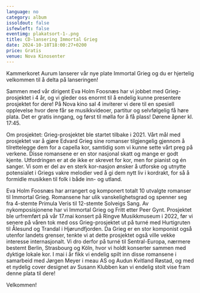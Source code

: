 ```yaml
---
language: no
category: album
issoldout: false
isfewleft: false
eventimg: plakatsort-1-.png
title: CD-lansering Immortal Grieg
date: 2024-10-18T18:00:27+0200
price: Gratis
venue: Nova Kinosenter
---
```

Kammerkoret Aurum lanserer vår nye plate Immortal Grieg og du er hjertelig velkommen til å delta på lanseringen!

Sammen med vår dirigent Eva Holm Foosnæs har vi jobbet med Grieg-prosjektet i 4 år, og vi gleder oss enormt til å endelig kunne presentere prosjektet for dere!
På Nova kino sal 4 inviterer vi dere til en spesiell opplevelse hvor dere får se musikkvideoer, partitur og selvfølgelig få høre plata.
Det er gratis inngang, og først til mølla for å få plass!
Dørene åpner kl. 17:45.

Om prosjektet:
Grieg-prosjektet ble startet tilbake i 2021. Vårt mål med prosjektet var å gjøre Edvard Grieg sine romanser tilgjengelig gjennom å tilrettelegge dem for a capella kor, samtidig som vi kunne sette vårt preg på verkene. Disse romansene er en stor nasjonal skatt og mange er godt kjente. Utfordringen er at de ikke er skrevet for kor, men for pianist og én sanger. Vi som er del av en sterk kor-nasjon ønsker å utforske og utnytte potensialet i Griegs vakre melodier ved å gi dem nytt liv i kordrakt, for så å formidle musikken til folk i både inn- og utland.

Eva Holm Foosnæs har arrangert og komponert totalt 10 utvalgte romanser til Immortal Grieg. Romansene har ulik vanskelighetsgrad og spenner seg fra 4-stemte Primula Veris til 12-stemte Solveigs Sang. Av nykomposisjonene har vi Immortal Grieg og Fritt etter Peer Gynt.
Prosjektet ble urfremført på vår 17.mai konsert på Ringve Musikkmuseum i 2022, før vi senere på våren tok med oss Grieg-prosjektet ut på turné med Hurtigruten til Ålesund og Trandal i Hjørundfjorden. Da Grieg er en stor komponist også utenfor landets grenser, tenkte vi at dette prosjektet også ville vekke interesse internasjonalt. Vi dro derfor på turné til Sentral-Europa, nærmere bestemt Berlin, Strasbourg og Köln, hvor vi holdt konserter sammen med dyktige lokale kor. I mai i år fikk vi endelig spilt inn disse romansene i samarbeid med Jørgen Meyer i meau AS og Audun Kvitland Røstad, og med et nydelig cover designet av Susann Klubben kan vi endelig stolt vise fram denne plata til dere!

Velkommen!
